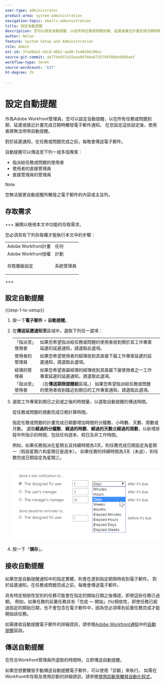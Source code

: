 ```yaml
---
user-type: administrator
product-area: system-administration
navigation-topic: emails-administration
title: 設定自動提醒
description: 您可以設定自動提醒，以在所有任務或問題到期、延遲或接近計畫完成日期時觸發電子郵件通知。
author: Nolan
feature: System Setup and Administration
role: Admin
exl-id: 37ad04a1-d3c8-48b2-aed8-fe40456196ec
source-git-commit: ab774e937a15aaa04704e872579df880a9b80aaf
workflow-type: tm+mt
source-wordcount: '627'
ht-degree: 3%

---
```


# 設定自動提醒

<!--DON'T DELETE, DRAFT OR HIDE THIS ARTICLE. IT IS LINKED TO THE PRODUCT, THROUGH THE CONTEXT SENSITIVE HELP LINKS.-->

作為Adobe Workfront管理員，您可以設定自動提醒，以在所有任務或問題到期、延遲或接近計畫完成日期時觸發電子郵件通知。 在您設定這些設定後，使用者將無法停用自動提醒。

對於延遲通知，在任務或問題完成之前，每晚會傳送電子郵件。

自動提醒可以傳送至下列一或多個專案：

* 指派給任務或問題的使用者
* 使用者的直接管理員
* 直接管理員的管理員

>[!NOTE]
>
>您無法變更自動提醒所觸發之電子郵件的內容或主旨列。

## 存取需求

+++ 展開以檢視本文中功能的存取需求。

您必須具有下列存取權才能執行本文中的步驟：

<table style="table-layout:auto"> 
 <col> 
 <col> 
 <tbody> 
  <tr> 
   <td role="rowheader">Adobe Workfront計畫</td> 
   <td>任何</td> 
  </tr> 
  <tr> 
   <td role="rowheader">Adobe Workfront授權</td> 
   <td>計劃</td> 
  </tr> 
  <tr> 
   <td role="rowheader">存取層級設定</td> 
   <td> <p>系統管理員</p> </td> 
  </tr> 
 </tbody> 
</table>

+++

## 設定自動提醒

{{step-1-to-setup}}

1. 按一下&#x200B;**電子郵件** > **自動提醒**。

1. 在&#x200B;**傳送延遲通知至**&#x200B;區域中，選取下列任一選項：

   <table>
    <tr>
        <td>「指派至」使用者</td>
        <td>如果您希望指派給任務或問題的使用者收到關於其工作專案延遲的延遲通知，請選取此選項。</td>
        <td></td>
    </tr>
    <tr>
        <td>使用者的管理員</td>
        <td>如果您希望使用者的經理收到其直接下屬工作專案延遲的延遲通知，請選取此選項。</td>
        <td></td>
    </tr>
    <tr>
        <td>經理的管理員</td>
        <td>如果您希望直屬經理的經理收到其直屬下屬使用者之一工作專案延遲的延遲通知，請選取此選項。</td>
        <td></td>
    </tr>
    <tr>
        <td>「指派至」使用者</td>
        <td>（在<b>傳送期限提醒給</b>區域。） 如果您希望指派給任務或問題的使用者收到臨近到期日的工作專案通知，請選取此選項。</td>
        <td></td>
    </tr>
   </table>

1. 選取工作專案到期日之前或之後的時間量，以選取自動提醒的傳送時間。

   從任務或問題的規劃完成日期計算時間。

   指定任務或問題的計畫完成日期要增加時間的分鐘數、小時數、天數、周數或月數。 選取&#x200B;**經過的分鐘數**、**經過的時數**、**經過的天數**&#x200B;或&#x200B;**經過的周數**，以新增排程中所指示的時間，包括任何週末、假日及非工作時間。

   例如，如果任務指派在星期五且持續時間為3天，則任務完成日期設定為星期一（假設星期六和星期日是週末）。 如果任務的持續時間為3天（未過），則任務完成日期設定為星期三。

   ![](assets/time-increments-for-automatic-reminder.png)

1. 按一下「**儲存**」。

## 接收自動提醒

如果您是自動提醒通知中的指定實體，則會在達到指定期限時收到電子郵件。 對於延遲通知，在任務或問題完成之前，每晚會傳送電子郵件。

具有特定相依性型別的任務可能會在指定的開始日期之後傳遞，即使這些任務已過期。 例如，如果任務的前置任務具有「完成 — 開始」(fs)相依性，即使任務已超過指定的開始日期，也不會包含在電子郵件中，因為您必須等到前置任務完成才能開始該任務。

如需接收自動提醒電子郵件的詳細資訊，請參閱[Adobe Workfront通知](../../../workfront-basics/using-notifications/wf-notifications.md)中的[自動提醒](../../../workfront-basics/using-notifications/wf-notifications.md#automatic-reminders)區段。

## 傳送自動提醒

在符合Workfront管理員所選取的時間時，立即傳送自動提醒。

如果您想要觸發手動傳送自動提醒電子郵件，可以使用「診斷」來執行。 如需在Workfront中存取及使用診斷的詳細資訊，請參閱[使用診斷來觸發自動化程式](../../../administration-and-setup/manage-workfront/run-diagnostics/use-diagnostics-to-trigger-automated-processes.md)。
